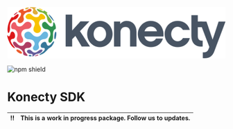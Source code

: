 ![Konecty](./docs/logo-konecty.png)

![npm shield](https://img.shields.io/npm/v/@konecty/sdk?style=flat-square)

# Konecty SDK

| :bangbang: | This is a work in progress package. Follow us to updates. |
| :--------: | :-------------------------------------------------------- |
